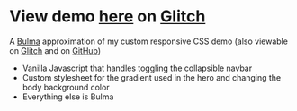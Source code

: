 # View demo [here]() on [Glitch](https://glitch.com/)

A [Bulma](https://bulma.io/) approximation of my custom responsive CSS demo (also viewable on [Glitch](https://brazen-aware-jade.glitch.me/) and on [GitHub](https://github.com/partgnome/effective-train))

- Vanilla Javascript that handles toggling the collapsible navbar
- Custom stylesheet for the gradient used in the hero and changing the body background color
- Everything else is Bulma